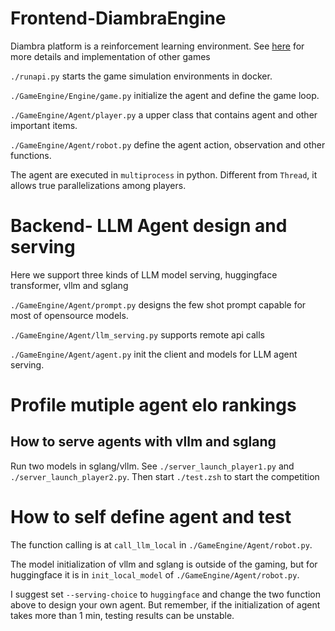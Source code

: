 # Frontend-DiambraEngine
Diambra platform is a reinforcement learning environment. See [here](https://docs.diambra.ai/) for more details and implementation of other games

`./runapi.py` starts the game simulation environments in docker.

`./GameEngine/Engine/game.py` initialize the agent and define the game loop.

`./GameEngine/Agent/player.py` a upper class that contains agent and other important items.

`./GameEngine/Agent/robot.py` define the agent action, observation and other functions.

The agent are executed in `multiprocess` in python. Different from `Thread`, it allows true parallelizations among players.

# Backend- LLM Agent design and serving
Here we support three kinds of LLM model serving, huggingface transformer, vllm and sglang

`./GameEngine/Agent/prompt.py` designs the few shot prompt capable for most of opensource models.

`./GameEngine/Agent/llm_serving.py` supports remote api calls

`./GameEngine/Agent/agent.py` init the client and models for LLM agent serving.

# Profile mutiple agent elo rankings
## How to serve agents with vllm and sglang
Run two models in sglang/vllm. See `./server_launch_player1.py` and `./server_launch_player2.py`.
Then start `./test.zsh` to start the competition

# How to self define agent and test
The function calling is at `call_llm_local` in `./GameEngine/Agent/robot.py`.

The model initialization of vllm and sglang is outside of the gaming, but for huggingface it is in `init_local_model` of `./GameEngine/Agent/robot.py`.

I suggest set `--serving-choice` to `huggingface` and change the two function above to design your own agent. But remember, if the initialization of agent takes more than 1 min, testing results can be unstable. 